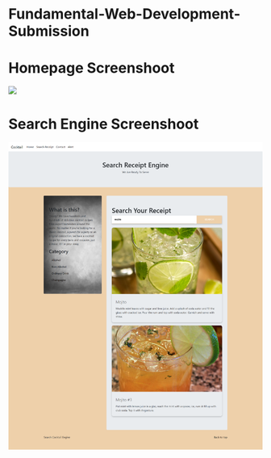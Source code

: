 # Fundamental-Web-Development-Submission

# Homepage Screenshoot
![](home.png)

# Search Engine Screenshoot
![](search.png)

